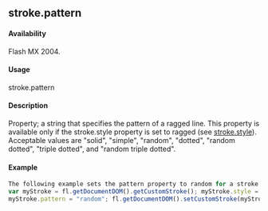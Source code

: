 ## stroke.pattern

#### Availability

Flash MX 2004.

#### Usage

stroke.pattern

#### Description

Property; a string that specifies the pattern of a ragged line. This property is available only if the stroke.style property is set to ragged (see [stroke.style](#_bookmark898)). Acceptable values are "solid", "simple", "random", "dotted", "random dotted", "triple dotted", and "random triple dotted".

#### Example

```javascript
The following example sets the pattern property to random for a stroke style of ragged:
var myStroke = fl.getDocumentDOM().getCustomStroke(); myStroke.style = "ragged";
myStroke.pattern = "random"; fl.getDocumentDOM().setCustomStroke(myStroke);

```